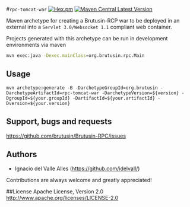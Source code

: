 #`rpc-tomcat-war` [![Hex.pm](https://img.shields.io/hexpm/l/plug.svg)](http://www.apache.org/licenses/LICENSE-2.0) [![Maven Central Latest Version](https://maven-badges.herokuapp.com/maven-central/org.brutusin/rpc-tomcat-war/badge.svg)](https://maven-badges.herokuapp.com/maven-central/org.brutusin/rpc-tomcat-war/)

Maven archetype for creating a Brutusin-RCP war to be deployed in an external into a `Servlet 3.0/Websocket 1.1` compliant web container.

Projects generated with this archetype can be run in development environments via maven

```sh
mvn exec:java -Dexec.mainClass=org.brutusin.rpc.Main
```

## Usage
```properties
mvn archetype:generate -B -DarchetypeGroupId=org.brutusin -DarchetypeArtifactId=rpc-tomcat-war -DarchetypeVersion=${version} -DgroupId=${your.groupId} -DartifactId=${your.artifactId} -Dversion=${your.version}
```

## Support, bugs and requests
https://github.com/brutusin/Brutusin-RPC/issues

## Authors

- Ignacio del Valle Alles (<https://github.com/idelvall/>)

Contributions are always welcome and greatly appreciated!

##License
Apache License, Version 2.0
http://www.apache.org/licenses/LICENSE-2.0

